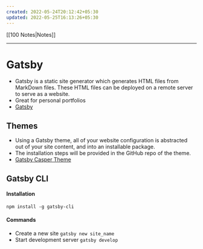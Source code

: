 ```yaml
---
created: 2022-05-24T20:12:42+05:30
updated: 2022-05-25T16:13:26+05:30
---
```

[[100 Notes|Notes]]

---
# Gatsby
- Gatsby is a static site generator which generates HTML files from MarkDown files. These HTML files can be deployed on a remote server to serve as a website. 
- Great for personal portfolios 
- [Gatsby](https://www.gatsbyjs.com/)

## Themes
- Using a Gatsby theme, all of your website configuration is abstracted out of your site content, and into an installable package.
- The installation steps will be provided in the GitHub repo of the theme.
- [Gatsby Casper Theme](https://github.com/scttcper/gatsby-theme-casper)

## Gatsby CLI
#### Installation
```
npm install -g gatsby-cli
```

#### Commands
- Create a new site `gatsby new site_name`
- Start development server `gatsby develop`